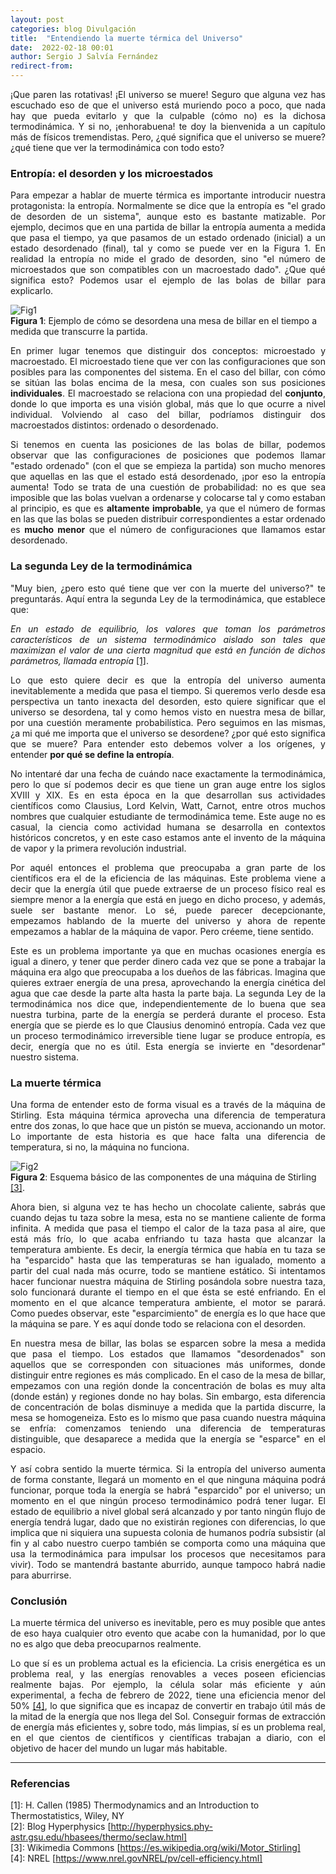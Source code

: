```yaml
---
layout: post
categories: blog Divulgación
title:  "Entendiendo la muerte térmica del Universo"
date:  2022-02-18 00:01
author: Sergio J Salvía Fernández
redirect-from:
---
```


<p style="text-align: justify;"> ¡Que paren las rotativas! ¡El universo se muere! Seguro que alguna vez has escuchado eso de que el universo está muriendo poco a poco, que nada hay que pueda evitarlo y que la culpable (cómo no) es la dichosa termodinámica. Y si no, ¡enhorabuena! te doy la bienvenida a un capítulo más de físicos tremendistas. Pero, ¿qué significa que el universo se muere? ¿qué tiene que ver la termodinámica con todo esto? </p>

### Entropía: el desorden y los microestados

<p style="text-align: justify;"> Para empezar a hablar de muerte térmica es importante introducir nuestra protagonista: la entropía. Normalmente se dice que la entropía es "el grado de desorden de un sistema", aunque esto es bastante matizable. Por ejemplo, decimos que en una partida de billar la entropía aumenta a medida que pasa el tiempo, ya que pasamos de un estado ordenado (inicial) a un estado desordenado (final), tal y como se puede ver en la Figura 1. En realidad la entropía no mide el grado de desorden, sino "el número de microestados que son compatibles con un macroestado dado". ¿Que qué significa esto? Podemos usar el ejemplo de las bolas de billar para explicarlo. </p>

![Fig1](billar.png)<br/>
<a name="Fig1">**Figura 1**</a>: Ejemplo de cómo se desordena una mesa de billar en el tiempo a medida que transcurre la partida.

<p style="text-align: justify;"> En primer lugar tenemos que distinguir dos conceptos: microestado y macroestado. El microestado tiene que ver con las configuraciones que son posibles para las componentes del sistema. En el caso del billar, con cómo se sitúan las bolas encima de la mesa, con cuales son sus posiciones <b>individuales</b>. El macroestado se relaciona con una propiedad del <b>conjunto</b>, donde lo que importa es una visión global, más que lo que ocurre a nivel individual. Volviendo al caso del billar, podríamos distinguir dos macroestados distintos: ordenado o desordenado. </p>

<p style="text-align: justify;"> Si tenemos en cuenta las posiciones de las bolas de billar, podemos observar que las configuraciones de posiciones que podemos llamar "estado ordenado" (con el que se empieza la partida) son mucho menores que aquellas en las que el estado está desordenado, ¡por eso la entropía aumenta! Todo se trata de una cuestión de probabilidad: no es que sea imposible que las bolas vuelvan a ordenarse y colocarse tal y como estaban al principio, es que es <b>altamente improbable</b>, ya que el número de formas en las que las bolas se pueden distribuir correspondientes a estar ordenado es <b>mucho menor</b> que el número de configuraciones que llamamos estar desordenado. </p>

### La segunda Ley de la termodinámica

<p style="text-align: justify;"> "Muy bien, ¿pero esto qué tiene que ver con la muerte del universo?" te preguntarás. Aquí entra la segunda Ley de la termodinámica, que establece que: </p>
  
<p style="text-align: justify;"> <i> En un estado de equilibrio, los valores que toman los parámetros característicos de un sistema termodinámico aislado son tales que maximizan el valor de una cierta magnitud que está en función de dichos parámetros, llamada entropía </i> <a href="#Ref1">[1]</a>. </p>

<p style="text-align: justify;"> Lo que esto quiere decir es que la entropía del universo aumenta inevitablemente a medida que pasa el tiempo. Si queremos verlo desde esa perspectiva un tanto inexacta del desorden, esto quiere significar que el universo se desordena, tal y como hemos visto en nuestra mesa de billar, por una cuestión meramente probabilística. Pero seguimos en las mismas, ¿a mi qué me importa que el universo se desordene? ¿por qué esto significa que se muere? Para entender esto debemos volver a los orígenes, y entender <b>por qué se define la entropía</b>. </p>

<p style="text-align: justify;"> No intentaré dar una fecha de cuándo nace exactamente la termodinámica, pero lo que sí podemos decir es que tiene un gran auge entre los siglos XVIII y XIX. Es en esta época en la que desarrollan sus actividades científicos como Clausius, Lord Kelvin, Watt, Carnot, entre otros muchos nombres que cualquier estudiante de termodinámica teme. Este auge no es casual, la ciencia como actividad humana se desarrolla en contextos históricos concretos, y en este caso estamos ante el invento de la máquina de vapor y la primera revolución industrial.</p>

<p style="text-align: justify;"> Por aquél entonces el problema que preocupaba a gran parte de los científicos era el de la eficiencia de las máquinas. Este problema viene a decir que la energía útil que puede extraerse de un proceso físico real es siempre menor a la energía que está en juego en dicho proceso, y además, suele ser bastante menor. Lo sé, puede parecer decepcionante, empezamos hablando de la muerte del universo y ahora de repente empezamos a hablar de la máquina de vapor. Pero créeme, tiene sentido.</p>

<p style="text-align: justify;"> Este es un problema importante ya que en muchas ocasiones energía es igual a dinero, y tener que perder dinero cada vez que se pone a trabajar la máquina era algo que preocupaba a los dueños de las fábricas. Imagina que quieres extraer energía de una presa, aprovechando la energía cinética del agua que cae desde la parte alta hasta la parte baja. La segunda Ley de la termodinámica nos dice que, independientemente de lo buena que sea nuestra turbina, parte de la energía se perderá durante el proceso. Esta energía que se pierde es lo que Clausius denominó entropía. Cada vez que un proceso termodinámico irreversible tiene lugar se produce entropía, es decir, energía que no es útil. Esta energía se invierte en "desordenar" nuestro sistema.</p>

### La muerte térmica
<p style="text-align: justify;"> Una forma de entender esto de forma visual es a través de la máquina de Stirling. Esta máquina térmica aprovecha una diferencia de temperatura entre dos zonas, lo que hace que un pistón se mueva, accionando un motor. Lo importante de esta historia es que hace falta una diferencia de temperatura, si no, la máquina no funciona.</p>

![Fig2](stirling.PNG)<br/>
<a name="Fig2">**Figura 2**</a>: Esquema básico de las componentes de una máquina de Stirling <a href="#Ref3">[3]</a>.

<p style="text-align: justify;"> Ahora bien, si alguna vez te has hecho un chocolate caliente, sabrás que cuando dejas tu taza sobre la mesa, esta no se mantiene caliente de forma infinita. A medida que pasa el tiempo el calor de la taza pasa al aire, que está más frío, lo que acaba enfriando tu taza hasta que alcanzar la temperatura ambiente. Es decir, la energía térmica que había en tu taza se ha "esparcido" hasta que las temperaturas se han igualado, momento a partir del cual nada más ocurre, todo se mantiene estático. Si intentamos hacer funcionar nuestra máquina de Stirling posándola sobre nuestra taza, solo funcionará durante el tiempo en el que ésta se esté enfriando. En el momento en el que alcance temperatura ambiente, el motor se parará. Como puedes observar, este "esparcimiento" de energía es lo que hace que la máquina se pare. Y es aquí donde todo se relaciona con el desorden.</p>

<p style="text-align: justify;"> En nuestra mesa de billar, las bolas se esparcen sobre la mesa a medida que pasa el tiempo. Los estados que llamamos "desordenados" son aquellos que se corresponden con situaciones más uniformes, donde distinguir entre regiones es más complicado. En el caso de la mesa de billar, empezamos con una región donde la concentración de bolas es muy alta (donde están) y regiones donde no hay bolas. Sin embargo, esta diferencia de concentración de bolas disminuye a medida que la partida discurre, la mesa se homogeneiza. Esto es lo mismo que pasa cuando nuestra máquina se enfría: comenzamos teniendo una diferencia de temperaturas distinguible, que desaparece a medida que la energía se "esparce" en el espacio.</p>

<p style="text-align: justify;"> Y así cobra sentido la muerte térmica. Si la entropía del universo aumenta de forma constante, llegará un momento en el que ninguna máquina podrá funcionar, porque toda la energía se habrá "esparcido" por el universo; un momento en el que ningún proceso termodinámico podrá tener lugar. El estado de equilibrio a nivel global será alcanzado y por tanto ningún flujo de energía tendrá lugar, dado que no existirán regiones con diferencias, lo que implica que ni siquiera una supuesta colonia de humanos podría subsistir (al fin y al cabo nuestro cuerpo también se comporta como una máquina que usa la termodinámica para impulsar los procesos que necesitamos para vivir). Todo se mantendrá bastante aburrido, aunque tampoco habrá nadie para aburrirse.</p>

### Conclusión

<p style="text-align: justify;"> La muerte térmica del universo es inevitable, pero es muy posible que antes de eso haya cualquier otro evento que acabe con la humanidad, por lo que no es algo que deba preocuparnos realmente.</p>

<p style="text-align: justify;"> Lo que sí es un problema actual es la eficiencia. La crisis energética es un problema real, y las energías renovables a veces poseen eficiencias realmente bajas. Por ejemplo, la célula solar más eficiente y aún experimental, a fecha de febrero de 2022, tiene una eficiencia menor del 50% <a href="#Ref4">[4]</a>, lo que significa que es incapaz de convertir en trabajo útil más de la mitad de la energía que nos llega del Sol. Conseguir formas de extracción de energía más eficientes y, sobre todo, más limpias, sí es un problema real, en el que cientos de científicos y científicas trabajan a diario, con el objetivo de hacer del mundo un lugar más habitable.</p>

---

### Referencias
<a name="Ref1">[1]</a>: H. Callen (1985) Thermodynamics and an Introduction to Thermostatistics, Wiley, NY<br/>
<a name="Ref2">[2]</a>: Blog Hyperphysics [http://hyperphysics.phy-astr.gsu.edu/hbasees/thermo/seclaw.html] <br/>
<a name="Ref3">[3]</a>: Wikimedia Commons [https://es.wikipedia.org/wiki/Motor_Stirling] <br/>
<a name="Ref4">[4]</a>: NREL [https://www.nrel.govNREL/pv/cell-efficiency.html] <br/>


